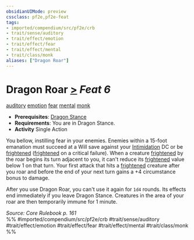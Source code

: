 ```yaml
---
obsidianUIMode: preview
cssclass: pf2e,pf2e-feat
tags:
- imported/compendium/src/pf2e/crb
- trait/sense/auditory
- trait/effect/emotion
- trait/effect/fear
- trait/effect/mental
- trait/class/monk
aliases: ["Dragon Roar"]
---
```

# Dragon Roar  [>](chapter-9-playing-the-game.md#Actions "Single Action") *Feat 6*  
[auditory](auditory.md)  [emotion](emotion.md)  [fear](rules/traits/fear.md)  [mental](mental.md)  [monk](rules/traits/monk.md)  

- **Prerequisites**: [Dragon Stance](dragon-stance.md)
- **Requirements**: You are in Dragon Stance.
- **Activity** Single Action

You bellow, instilling fear in your enemies. Enemies within a 15-foot emanation must succeed at a Will save against your [Intimidation](../skills.md#Intimidation) DC or be [frightened](conditions.md#Frightened) ([frightened](conditions.md#Frightened) on a critical failure). When a creature [frightened](conditions.md#Frightened) by the roar begins its turn adjacent to you, it can't reduce its [frightened](conditions.md#Frightened) value below 1 on that turn. Your first attack that hits a [frightened](conditions.md#Frightened) creature after you roar and before the end of your next turn gains a +4 circumstance bonus to damage.

After you use Dragon Roar, you can't use it again for `1d4` rounds. Its effects end immediately if you leave Dragon Stance. Creatures in the area of your roar are then temporarily immune for 1 minute.

*Source: Core Rulebook p. 161*  
%% #imported/compendium/src/pf2e/crb #trait/sense/auditory #trait/effect/emotion #trait/effect/fear #trait/effect/mental #trait/class/monk %%